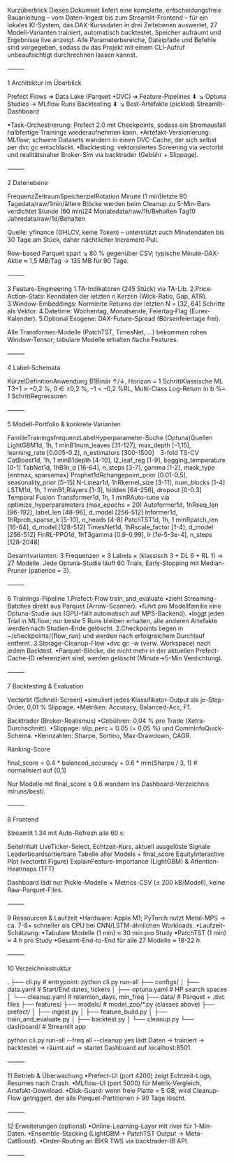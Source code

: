 Kurzüberblick
Dieses Dokument liefert eine komplette, entscheidungsfreie Bauanleitung – vom Daten-Ingest bis zum Streamlit-Frontend – für ein lokales KI-System, das DAX-Kurssdaten in drei Zeitebenen auswertet, 27 Modell-Varianten trainiert, automatisch backtestet, Speicher aufräumt und Ergebnisse live anzeigt. Alle Parameterbereiche, Datei­pfade und Befehle sind vorgegeben, sodass du das Projekt mit einem CLI-Aufruf unbeaufsichtigt durchrechnen lassen kannst.

⸻

1 Architektur im Überblick

Prefect Flows  ➜  Data Lake (Parquet +DVC)  ➜  Feature-Pipelines
           ⬇                                ↘
        Optuna Studies → MLflow Runs        Backtesting
           ⬇                                     ↘
   Best-Artefakte (pickled)              Streamlit-Dashboard

•Task-Orchestrierung: Prefect 2.0 mit Checkpoints, sodass ein Stromausfall halb­fertige Trainings wiederaufnehmen kann.
•Artefakt-Versionierung: MLflow; schwere Datasets wandern in einen DVC-Cache, der sich selbst per dvc gc entschlackt.
•Backtesting: vektorisiertes Screening via vectorbt und realitätsnaher Broker-Sim via backtrader (Gebühr + Slippage).

⸻

2 Datenebene

FrequenzZeitraumSpeicher­zielRotation
Minute (1 min)letzte 90 Tagedata/raw/1min/ältere Blöcke werden beim Cleanup zu 5-Min-Bars verdichtet
Stunde (60 min)24 Monatedata/raw/1h/Behalten
Tag10 Jahredata/raw/1d/Behalten

Quelle: yfinance (OHLCV, keine Token) – unterstützt auch Minutendaten bis 30 Tage am Stück, daher nächtlicher Increment‐Pull.

Row-based Parquet spart ↘ 80 % gegenüber CSV; typische Minute-DAX-Aktie ≈ 1,5 MB/Tag → 135 MB für 90 Tage.

⸻

3 Feature-Engineering
1.TA-Indikatoren (245 Stück) via TA-Lib.
2.Price-Action-Stats: Kenndaten der letzten n Kerzen (Wick-Ratio, Gap, ATR).
3.Window-Embeddings: Normierte Returns der letzten N = [32, 64] Schritte als Vektor.
4.Datetime: Wochentag, Monatsende, Feiertag‐Flag (Eurex-Kalender).
5.Optional Exogene: DAX-Future-Spread (Börsenfeiertage frei).

Alle Transformer-Modelle (PatchTST, TimesNet, …) bekommen rohen Window-Tensor; tabulare Modelle erhalten flache Features.

⸻

4 Label-Schemata

KürzelDefinitionAnwendung
B1Binär ↑/↓, Horizon = 1 SchrittKlassische ML
T3+1 > +0,2 %, 0 ∈ ±0,2 %, –1 < –0,2 %RL, Multi-Class
Log-Return in b %= 1 SchrittRegressoren

⸻

5 Modell-Portfolio & konkrete Varianten

FamilieTrainings­frequenzLabelHyperparameter-Suche (Optuna)Quellen
LightGBM1d, 1h, 1 minB1num_leaves [31-127], max_depth [–1,15], learning_rate [0.005-0.2], n_estimators [300-1500] 3-fold TS-CV
CatBoost1d, 1h, 1 minB1depth [4-10], l2_leaf_reg [1-9], bagging_temperature [0-1]
TabNet1d, 1hB1n_d [16-64], n_steps [3-7], gamma [1-2], mask_type {entmax, sparsemax}
Prophet1dRchangepoint_prior [0.01-0.5], seasonality_prior [5-15]
N-Linear1d, 1hRkernel_size [3-11], num_blocks [1-4]
LSTM1d, 1h, 1 minB1,Rlayers [1-3], hidden [64-256], dropout [0-0.3]
Temporal Fusion Transformer1d, 1h, 1 minRAuto-tune via optimize_hyperparameters (max_epochs = 20)
Autoformer1d, 1hRseq_len [96-192], label_len [48-96], d_model [256-512]
Informer1d, 1hRprob_sparse_k [5-10], n_heads [4-8]
PatchTST1d, 1h, 1 minRpatch_len [16-64], d_model [128-512]
TimesNet1d, 1hRscale_factor [1-4], d_model [256-512]
FinRL-PPO1d, 1hT3gamma [0.9-0.99], lr [1e-5-3e-4], n_steps [128-2048]

Gesamtvarianten: 3 Frequenzen × 3 Labels × (klassisch 3 + DL 6 + RL 1)   → 27 Modelle. Jede Optuna-Studie läuft 60 Trials, Early-Stopping mit Median-Pruner (patience = 3).

⸻

6 Trainings-Pipeline
1.Prefect-Flow train_and_evaluate
•zieht Streaming-Batches direkt aus Parquet (Arrow-Scanner).
•führt pro Modellfamilie eine Optuna-Studie aus (GPU-fällt automatisch auf MPS-Backend).
•loggt jeden Trial in MLflow; nur beste 5 Runs bleiben erhalten, alle anderen Artefakte werden nach Studien-Ende gelöscht.
2.Checkpoints liegen in ~/checkpoints/{flow_run} und werden nach erfolgreichem Durchlauf entfernt.
3.Storage-Cleanup-Flow
•dvc gc -w (verw. Workspace) nach jedem Backtest.
•Parquet-Blöcke, die nicht mehr in der aktuellen Prefect-Cache-ID referenziert sind, werden gelöscht (Minute→5-Min Verdichtung).

⸻

7 Backtesting & Evaluation

Vectorbt (Schnell-Screen)
•simuliert jedes Klassifikator-Output als je-Step-Order, 0,01 % Slippage.
•Metriken: Accuracy, Balanced-Acc, F1.

Backtrader (Broker-Realismus)
•Gebühren: 0,04 % pro Trade (Xetra-Durchschnitt).
•Slippage: slip_perc = 0.05 (= 0,05 %) und CommInfoQuick‐Schema.
•Kennzahlen: Sharpe, Sortino, Max-Drawdown, CAGR.

Ranking-Score

final_score = 0.4 * balanced_accuracy
            + 0.6 * min(Sharpe / 3, 1)   # normalisiert auf [0,1]

Nur Modelle mit final_score ≥ 0.6 wandern ins Dashboard-Verzeichnis mlruns/best/.

⸻

8 Frontend

Streamlit 1.34 mit Auto-Refresh alle 60 s:

SeiteInhalt
LiveTicker-Select, Echtzeit-Kurs, aktuell ausgelöste Signale
Leaderboardsortierbare Tabelle aller Models + final_score
EquityInteractive Plot (vectorbt Figure)
ExplainFeature-Importance (LightGBM) & Attention-Heatmaps (TFT)

Dashboard lädt nur Pickle-Modelle + Metrics-CSV (≤ 200 kB/Modell), keine Raw-Parquet-Files.

⸻

9 Ressourcen & Laufzeit
•Hardware: Apple M1; PyTorch nutzt Metal-MPS → ca. 7-8× schneller als CPU bei CNN/LSTM-ähnlichen Workloads.
•Laufzeit-Schätzung:
•Tabulare Modelle (1 min) ≈ 30 min pro Study
•PatchTST (1 min) ≈ 4 h pro Study
•Gesamt-End-to-End für alle 27 Modelle ≈ 18-22 h.

⸻

10 Verzeichnis­struktur

.
├── cli.py                # entrypoint: python cli.py run-all
├── configs/
│   ├── data.yaml         # Start/End dates, tickers
│   ├── optuna.yaml       # HP search spaces
│   └── cleanup.yaml      # retention_days, min_freq
├── data/                 # Parquet + .dvc files
├── features/
├── models/               # model_zoo/*.py   (classes above)
├── prefect/
│   ├── ingest.py
│   ├── feature_build.py
│   ├── train_and_evaluate.py
│   ├── backtest.py
│   └── cleanup.py
└── dashboard/            # Streamlit app

python cli.py run-all --freq all --cleanup yes
lädt Daten → trainiert → backtestet → räumt auf → startet Dashboard auf localhost:8501.

⸻

11 Betrieb & Überwachung
•Prefect-UI (port 4200) zeigt Echtzeit-Logs, Resumes nach Crash.
•MLflow-UI (port 5000) für Metrik-Vergleich, Artefakt-Download.
•Disk-Guard: wenn freie Platte < 5 GB, wird Cleanup-Flow getriggert, der alle Parquet-Partitionen > 90 Tage löscht.

⸻

12 Erweiterungen (optional)
•Online-Learning-Layer mit river für 1-Min-Daten.
•Ensemble-Stacking (LightGBM + PatchTST Output → Meta-CatBoost).
•Order-Routing an IBKR TWS via backtrader-IB API.

⸻
